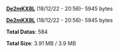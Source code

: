 [**De2mKX8L**](/data/De2mKX8L.txt) (18/12/22 - 20:56)- 5945 bytes

[**De2mKX8L**](/data/De2mKX8L.txt) (18/12/22 - 20:56)- 5945 bytes

**Total Datas**: 584

**Total Size**: 3.91 MB / 3.9 MB